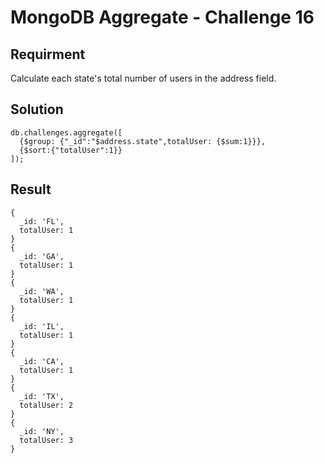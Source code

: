 # MongoDB Aggregate - Challenge 16

## Requirment

Calculate each state's total number of users in the address field.

## Solution

```agg
db.challenges.aggregate([
  {$group: {"_id":"$address.state",totalUser: {$sum:1}}},
  {$sort:{"totalUser":1}}
]);
```

## Result

```result
{
  _id: 'FL',
  totalUser: 1
}
{
  _id: 'GA',
  totalUser: 1
}
{
  _id: 'WA',
  totalUser: 1
}
{
  _id: 'IL',
  totalUser: 1
}
{
  _id: 'CA',
  totalUser: 1
}
{
  _id: 'TX',
  totalUser: 2
}
{
  _id: 'NY',
  totalUser: 3
}
```
